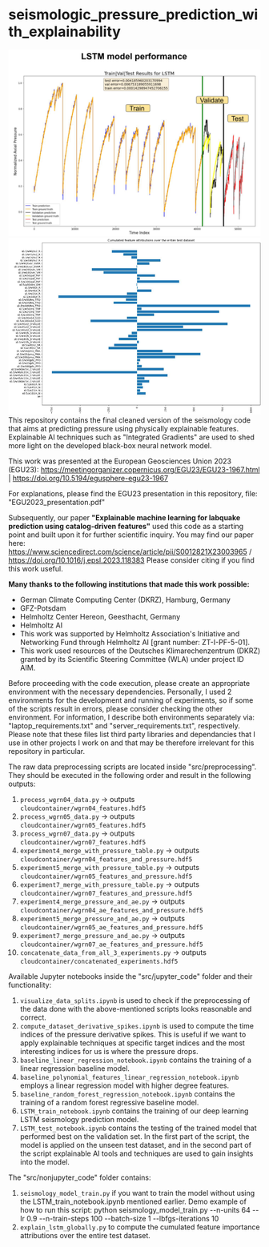 # seismologic_pressure_prediction_with_explainability
![Screenshot](extra_material/best_model_performance.png)
![Screenshot](extra_material/best_model_feature_importance.png)
This repository contains the final cleaned version of the seismology code that aims at predicting pressure using physically explainable features.
Explainable AI techniques such as "Integrated Gradients" are used to shed more light on the developed black-box neural network model.

This work was presented at the European Geosciences Union 2023 (EGU23): https://meetingorganizer.copernicus.org/EGU23/EGU23-1967.html | https://doi.org/10.5194/egusphere-egu23-1967 

For explanations, please find the EGU23 presentation in this repository, file: "EGU2023_presentation.pdf"

Subsequently, our paper **"Explainable machine learning for labquake prediction using catalog-driven features"** used this code as a starting point and built upon it for further scientific inquiry. You may find our paper here: https://www.sciencedirect.com/science/article/pii/S0012821X23003965 / https://doi.org/10.1016/j.epsl.2023.118383 Please consider citing if you find this work useful.

**Many thanks to the following institutions that made this work possible:**
- German Climate Computing Center (DKRZ), Hamburg, Germany
- GFZ-Potsdam
- Helmholtz Center Hereon, Geesthacht, Germany
- Helmholtz AI
- This work was supported by Helmholtz Association's Initiative and Networking Fund through Helmholtz AI [grant number: ZT-I-PF-5-01].
- This work used resources of the Deutsches Klimarechenzentrum (DKRZ) granted by its Scientific Steering Committee (WLA) under project ID AIM.

Before proceeding with the code execution, please create an appropriate environment with the necessary dependencies. Personally, I used 2 environments for the development and running of experiments, so if some of the scripts result in errors, please consider checking the other environment. For information, I describe both environments separately via: "laptop_requirements.txt" and "server_requirements.txt", respectively. Please note that these files list third party libraries and dependancies that I use in other projects I work on and that may be therefore irrelevant for this repository in particular.

The raw data preprocessing scripts are located inside "src/preprocessing". They should be executed in the following order and result in the following outputs:
1. `process_wgrn04_data.py` -> outputs `cloudcontainer/wgrn04_features.hdf5`
2. `process_wgrn05_data.py` -> outputs `cloudcontainer/wgrn05_features.hdf5`
3. `process_wgrn07_data.py` -> outputs `cloudcontainer/wgrn07_features.hdf5`
4. `experiment4_merge_with_pressure_table.py` -> outputs `cloudcontainer/wgrn04_features_and_pressure.hdf5`
5. `experiment5_merge_with_pressure_table.py` -> outputs `cloudcontainer/wgrn05_features_and_pressure.hdf5`
6. `experiment7_merge_with_pressure_table.py` -> outputs `cloudcontainer/wgrn07_features_and_pressure.hdf5`
7. `experiment4_merge_pressure_and_ae.py` -> outputs `cloudcontainer/wgrn04_ae_features_and_pressure.hdf5`
8. `experiment5_merge_pressure_and_ae.py` -> outputs `cloudcontainer/wgrn05_ae_features_and_pressure.hdf5`
9. `experiment7_merge_pressure_and_ae.py` -> outputs `cloudcontainer/wgrn07_ae_features_and_pressure.hdf5`
10. `concatenate_data_from_all_3_experiments.py` -> outputs `cloudcontainer/concatenated_experiments.hdf5`


Available Jupyter notebooks inside the "src/jupyter_code" folder and their functionality:
1. `visualize_data_splits.ipynb` is used to check if the preprocessing of the data done with the above-mentioned scripts looks reasonable and correct.
2. `compute_dataset_derivative_spikes.ipynb` is used to compute the time indices of the pressure derivative spikes. This is useful if we want to apply explainable techniques at specific target indices and the most interesting indices for us is where the pressure drops.
3. `baseline_linear_regression_notebook.ipynb` contains the training of a linear regression baseline model.
4. `baseline_polynomial_features_linear_regression_notebook.ipynb` employs a linear regression model with higher degree features.
5. `baseline_random_forest_regression_notebook.ipynb` contains the training of a random forest regressive baseline model.
6. `LSTM_train_notebook.ipynb` contains the training of our deep learning LSTM seismology prediction model.
7. `LSTM_test_notebook.ipynb` contains the testing of the trained model that performed best on the validation set. In the first part of the script, the model is applied on the unseen test dataset, and in the second part of the script explainable AI tools and techniques are used to gain insights into the model.


The "src/nonjupyter_code" folder contains:
1. `seismology_model_train.py` if you want to train the model without using the LSTM_train_notebook.ipynb mentioned earlier. Demo example of how to run this script:
python seismology_model_train.py --n-units 64 --lr 0.9 --n-train-steps 100 --batch-size 1 --lbfgs-iterations 10
2. `explain_lstm_globally.py` to compute the cumulated feature importance attributions over the entire test dataset.
